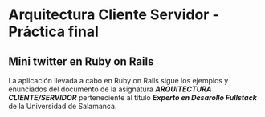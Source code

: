 # Arquitectura Cliente Servidor - Práctica final

## Mini twitter en Ruby on Rails

La aplicación llevada a cabo en Ruby on Rails sigue los ejemplos y enunciados del documento de la asignatura _**ARQUITECTURA CLIENTE/SERVIDOR**_ perteneciente al título *__Experto en Desarollo Fullstack__* de la Universidad de Salamanca.
